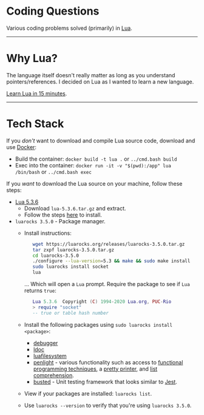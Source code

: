 # Coding Questions

Various coding problems solved (primarily) in [Lua](https://www.lua.org/).

---

# Why Lua?

The language itself doesn't really matter as long as you understand pointers/references. I decided on Lua as I wanted to learn a new language.

[Learn Lua in 15 minutes](http://tylerneylon.com/a/learn-lua/).

---

# Tech Stack

If you *don't* want to download and compile Lua source code, download and use [Docker](https://www.docker.com/):

* Build the container: `docker build -t lua .` or `../cmd.bash build`
* Exec into the container: `docker run -it -v "$(pwd):/app" lua /bin/bash` or `../cmd.bash exec`

If you *want* to download the Lua source on your machine, follow these steps:

* [Lua 5.3.6](https://www.lua.org/ftp/)
   * Download `lua-5.3.6.tar.gz` and extract.
   * Follow the steps [here](https://www.lua.org/manual/5.3/readme.html) to install.
* `luarocks 3.5.0` - Package manager.
   * Install instructions:
      ```bash
         wget https://luarocks.org/releases/luarocks-3.5.0.tar.gz
         tar zxpf luarocks-3.5.0.tar.gz
         cd luarocks-3.5.0
         ./configure --lua-version=5.3 && make && sudo make install
         sudo luarocks install socket
         lua
      ``` 
      ... Which will open a `Lua` prompt. Require the package to see if `Lua` returns `true`:
      ```lua
         Lua 5.3.6  Copyright (C) 1994-2020 Lua.org, PUC-Rio
         > require "socket"
         -- true or table hash number
      ```

   * Install the following packages using `sudo luarocks install <package>`:
      * [debugger](https://github.com/slembcke/debugger.lua)
      * [ldoc](https://luarocks.org/modules/steved/ldoc)
      * [luafilesystem](https://luarocks.org/modules/hisham/luafilesystem)
      * [penlight](https://luarocks.org/modules/tieske/penlight) - various functionality such as access to [functional programming techniques](https://lunarmodules.github.io/Penlight/manual/07-functional.md.html), a [pretty printer](https://lunarmodules.github.io/Penlight/libraries/pl.pretty.html), and [list comprehension](https://lunarmodules.github.io/Penlight/libraries/pl.comprehension.html).
      * [busted](https://github.com/Olivine-Labs/busted) - Unit testing framework that looks similar to [Jest](https://jestjs.io/en/).
   * View if your packages are installed: `luarocks list`.
   * Use `luarocks --version` to verify that you're using `luarocks 3.5.0`.
